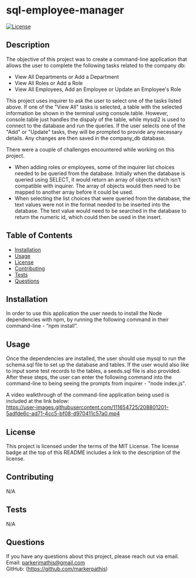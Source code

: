 # sql-employee-manager

[![License](https://img.shields.io/badge/License-MIT_License-blue.svg)](https://mit-license.org/)

## Description

The objective of this project was to create a command-line application that allows the user to complete the following tasks related to the company db:

- View All Departments or Add a Department
- View All Roles or Add a Role
- View All Employees, Add an Employee or Update an Employee's Role

This project uses inquirer to ask the user to select one of the tasks listed above. If one of the "View All" tasks is selected, a table with the selected information be shown in the terminal using console.table. However, console.table just handles the dispaly of the table, while mysql2 is used to connect to the database and run the queries. If the user selects one of the "Add" or "Update" tasks, they will be prompted to provide any necessary details. Any changes are then saved in the company_db database. 

There were a couple of challenges encountered while working on this project.
- When adding roles or employees, some of the inquirer list choices needed to be queried from the database. Initially when the database is queried using SELECT, it would return an array of objects which isn't compatible with inquirer. The array of objects would then need to be mapped to another array before it could be used.
- When selecting the list choices that were queried from the database, the text values were not in the format needed to be inserted into the database. The text value would need to be searched in the database to return the numeric id, which could then be used in the insert.

## Table of Contents

- [Installation](#installation)
- [Usage](#usage)
- [License](#license)
- [Contributing](#contributing)
- [Tests](#tests)
- [Questions](#questions)

## Installation

In order to use this application the user needs to install the Node dependencies with npm, by running the following command in their command-line - “npm install”.

## Usage

Once the dependencies are installed, the user should use mysql to run the schema.sql file to set up the database and tables. If the user would also like to input some test records to the tables, a seeds.sql file is also provided. After these steps, the user can enter the following command into the command-line to being seeing the prompts from inquirer - "node index.js".

A video walkthrough of the command-line application being used is included at the link below:<br />
https://user-images.githubusercontent.com/111654725/208801201-5adfde6c-ad71-4cc5-bf08-d970411c57a0.mp4

## License

This project is licensed under the terms of the MIT License. The license badge at the top of this README includes a link to the description of the license.

## Contributing

N/A

## Tests

N/A

## Questions

If you have any questions about this project, please reach out via email. <br />
Email: parkerjmathis@gmail.com
<br />
GitHub: (https://github.com/markerpathis)
